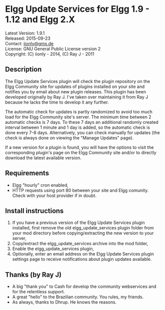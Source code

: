 Elgg Update Services for Elgg 1.9 - 1.12 and Elgg 2.X
=====================================================

Latest Version: 1.9.1  
Released: 2015-09-23  
Contact: iionly@gmx.de  
License: GNU General Public License version 2  
Copyright: (C) iionly - 2014, (C) Ray J - 2011


Description
-----------

The Elgg Update Services plugin will check the plugin repository on the Elgg Community site for updates of plugins installed on your site and notifies you by email about new plugin releases. This plugin has been developed originally by Ray J. I've taken over maintaining it from Ray J because he lacks the time to develop it any further.

The automatic check for updates is partly randomized to avoid too much load for the Elgg Community site's server. The minimum time between 2 automatic checks is 7 days. To these 7 days an additional randomly created interval between 1 minute and 1 day is added, so the automatic check is done every 7-8 days. Alternatively, you can check manually for updates (the check is always done on viewing the "Manage Updates" page).

If a new version for a plugin is found, you will have the options to visit the corresponding plugin's page on the Elgg Community site and/or to directly download the latest available version.


Requirements
------------

* Elgg "hourly" cron enabled,
* HTTP requests using port 80 between your site and Elgg comunity. Check with your host provider if in doubt.


Install instructions
--------------------

1. If you have a previous version of the Elgg Update Services plugin installed, first remove the old elgg_update_services plugin folder from your mod directory before copying/extracting the new version to your server,
2. Copy/extract the elgg_update_services archive into the mod folder,
3. Enable the elgg_update_services plugin,
4. Optionally, enter an email address on the Elgg Update Services plugin settings page to receive notifications about plugin updates available.


Thanks (by Ray J)
-----------------

* A big "thank you" to Cash for develop the community webservices and for the relentless support.
* A great "hello" to the Brazilian community. You rules, my friends.
* As always, thanks to Dhrup. He knows the reasons.
